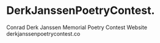 DerkJanssenPoetryContest.
=============

Conrad Derk Janssen Memorial Poetry Contest Website derkjanssenpoetrycontest.co
